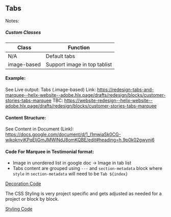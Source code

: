 ## Tabs

Notes:

##### Custom Classes 
|  Class | Function   |  
|--------|------------|
| N/A |  Default tabs |  
| image-based | Support image in top tablist |

#### Example:

See Live output:
Tabs (.image-based) Link:
https://redesign-tabs-and-marquee--helix-website--adobe.hlx.page/drafts/redesign/blocks/customer-stories-tabs-marquee 
TBC: https://website-redesign--helix-website--adobe.hlx.page/drafts/redesign/blocks/customer-stories-tabs-marquee

#### Content Structure:

See Content in Document (Link):
https://docs.google.com/document/d/1_I1mwiaSk0CG-wikoknyjKPqEIjGmJMWINdJ8omKQBE/edit#heading=h.9p0k02gwynj6

#### Code For Marquee in Testimonial format:
- Image in unordered list in google doc -> Image in tab list
- Tabs content are grouped using `---` and `section-metadata` block where `style` in `section-metadata` will need to be `Tab ${index}` 

[Decoration Code](tabs.js)

The CSS Styling is very project specific and gets adjusted as needed for a project or block by block.

[Styling Code](tabs.css)